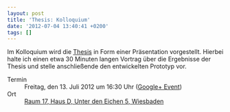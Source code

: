 ```yaml
---
layout: post
title: 'Thesis: Kolloquium'
date: '2012-07-04 13:40:41 +0200'
tags: []
---
```

<p>Im Kolloquium wird die <a href="/thesis-abstract" title="Thesis: Abstract">Thesis</a> in Form einer Präsentation vorgestellt. Hierbei halte ich einen etwa 30 Minuten langen Vortrag über die Ergebnisse der Thesis und stelle anschließende den entwickelten Prototyp vor.</p>
<dl>
<dt>Termin</dt>
<dd>Freitag, den 13. Juli 2012 um 16:30 Uhr (<a href="https://plus.google.com/events/cpap05c1t542j0gt12hr983cn90/117860902301942617280">Google+ Event</a>)</dd>
<dt>Ort</dt>
<dd><a href="http://l.tckr.cc/NlbdDv">Raum 17, Haus D, Unter den Eichen 5, Wiesbaden</a></dd>
</dl>
